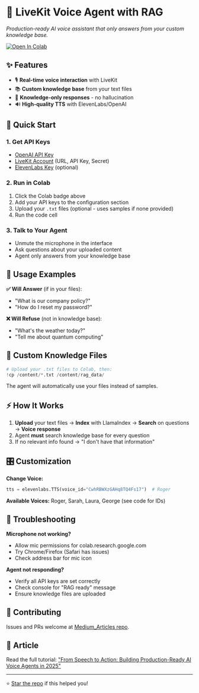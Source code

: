 # 🎤 LiveKit Voice Agent with RAG

*Production-ready AI voice assistant that only answers from your custom knowledge base.*

[![Open In Colab](https://colab.research.google.com/assets/colab-badge.svg)](https://colab.research.google.com/github/Laksh-star/Medium_Articles/blob/main/From_Speech_to_Action_Building_Production-Ready_AI_Voice_Agents_in_2025/livekit_rag_voice_agent.ipynb)

## ✨ Features

- 🎙️ **Real-time voice interaction** with LiveKit
- 📚 **Custom knowledge base** from your text files  
- 🚫 **Knowledge-only responses** - no hallucination
- 🔊 **High-quality TTS** with ElevenLabs/OpenAI

## 🚀 Quick Start

### 1. Get API Keys
- [OpenAI API Key](https://platform.openai.com/api-keys)
- [LiveKit Account](https://cloud.livekit.io/) (URL, API Key, Secret)
- [ElevenLabs Key](https://elevenlabs.io/) (optional)

### 2. Run in Colab
1. Click the Colab badge above
2. Add your API keys to the configuration section
3. Upload your `.txt` files (optional - uses samples if none provided)
4. Run the code cell

### 3. Talk to Your Agent
- Unmute the microphone in the interface
- Ask questions about your uploaded content
- Agent only answers from your knowledge base

## 📝 Usage Examples

**✅ Will Answer** (if in your files):
- "What is our company policy?"
- "How do I reset my password?"

**❌ Will Refuse** (not in knowledge base):
- "What's the weather today?"
- "Tell me about quantum computing"

## 🔧 Custom Knowledge Files

```python
# Upload your .txt files to Colab, then:
!cp /content/*.txt /content/rag_data/
```

The agent will automatically use your files instead of samples.

## ⚡ How It Works

1. **Upload** your text files → **Index** with LlamaIndex → **Search** on questions → **Voice response**
2. Agent **must** search knowledge base for every question
3. If no relevant info found → "I don't have that information"

## 🎛️ Customization

**Change Voice:**
```python
tts = elevenlabs.TTS(voice_id="CwhRBWXzGAHq8TQ4Fs17")  # Roger
```

**Available Voices:** Roger, Sarah, Laura, George (see code for IDs)

## 🐛 Troubleshooting

**Microphone not working?**
- Allow mic permissions for colab.research.google.com
- Try Chrome/Firefox (Safari has issues)
- Check address bar for mic icon

**Agent not responding?**
- Verify all API keys are set correctly
- Check console for "RAG ready" message
- Ensure knowledge files are uploaded

## 🤝 Contributing

Issues and PRs welcome at [Medium_Articles repo](https://github.com/Laksh-star/Medium_Articles).

## 📰 Article

Read the full tutorial: ["From Speech to Action: Building Production-Ready AI Voice Agents in 2025"](https://medium.com/@your-medium-handle)

---

⭐ [Star the repo](https://github.com/Laksh-star/Medium_Articles) if this helped you!
